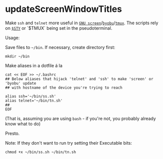 updateScreenWindowTitles
=========

Make `ssh` and `telnet` more useful in [`GNU screen`](http://www.gnu.org/software/screen/ "GNU Screen project home page")/[`byobu`](https://help.ubuntu.com/10.04/serverguide/byobu.html "Ubuntu documentation of byobu")/[`tmux`](http://tmux.sourceforge.net "tmux homepage"). The scripts rely on [`$STY`](http://www.gnu.org/software/screen/manual/html_node/Environment.html "$STY environment variable") or `$TMUX` being set in the pseudoterminal.

Usage:

Save files to `~/bin`. If necessary, create directory first:

    mkdir ~/bin

Make aliases in a dotfile á la

    cat << EOF >> ~/.bashrc
    ## Below aliases that hijack 'telnet' and 'ssh' to make 'screen' or 'byobu' update
    ## with hostname of the device you're trying to reach

    alias ssh='~/bin/ss.sh'
    alias telnet='~/bin/tn.sh'
    ##
    EOF

(That is, assuming you are using `bash` - if you're not, you probably already know what to do)

Presto.

Note: If they don't want to run try setting their Executable bits:

    chmod +x ~/bin/ss.sh ~/bin/tn.sh
